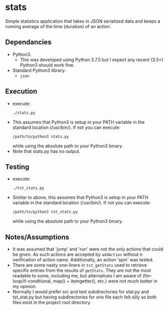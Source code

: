 # stats
Simple statistics application that takes in JSON serialized data and keeps a running average of the time (duration) of an action.

## Dependancies
- Python3.
  - This was developed using Python 3.7.5 but I expect any recent (3.5+) Python3 should work fine.
- Standard Python3 library: 
  - <code>json</code>

## Execution
- execute: <pre><code>./stats.py</code></pre>
- This assumes that Python3 is setup in your PATH variable in the standard location (/usr/bin/). If not you can execute: <pre><code>/path/to/python3 stats.py</code></pre> while using the absolute path to your Python3 binary.
- Note that stats.py has no output.

## Testing
- execute: <pre><code>./tst_stats.py</code></pre>
- Similar to above, this assumes that Python3 is setup in your PATH variable in the standard location (/usr/bin/). If not you can execute: <pre><code>/path/to/python3 tst_stats.py</code></pre> while using the absolute path to your Python3 binary.

## Notes/Assumptions
- It was assumed that 'jump' and 'run' were not the only actions that could be given. As such actions are accepted by <code>addAction</code> without n verification of action name. Additionally, an action 'spin' was tested.
- There are some nasty one-liners in <code>tst_getStats</code> used to retrieve specific entries from the results of <code>getStats</code>. They are not the most readable to some, including me, but alternatives I am aware of (for-loop/if-conditional, map() + itemgetter(), etc.) were not much better in my opinion.
- Normally I would prefer src and test subdirectories for stat.py and tst_stat.py but having subdirectories for one file each felt silly so both files exist in the project root directory.
